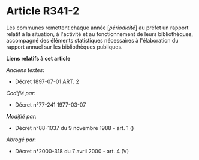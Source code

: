 # Article R341-2

Les communes remettent chaque année  [*périodicité*] au préfet un rapport relatif à la situation, à l'activité et au
fonctionnement de leurs bibliothèques, accompagné des éléments statistiques nécessaires à l'élaboration du rapport annuel sur
les bibliothèques publiques.

**Liens relatifs à cet article**

_Anciens textes_:

  - Décret  1897-07-01 ART. 2

_Codifié par_:

  - Décret n°77-241 1977-03-07

_Modifié par_:

  - Décret n°88-1037 du 9 novembre 1988 - art. 1 ()

_Abrogé par_:

  - Décret n°2000-318 du 7 avril 2000 - art. 4 (V)
